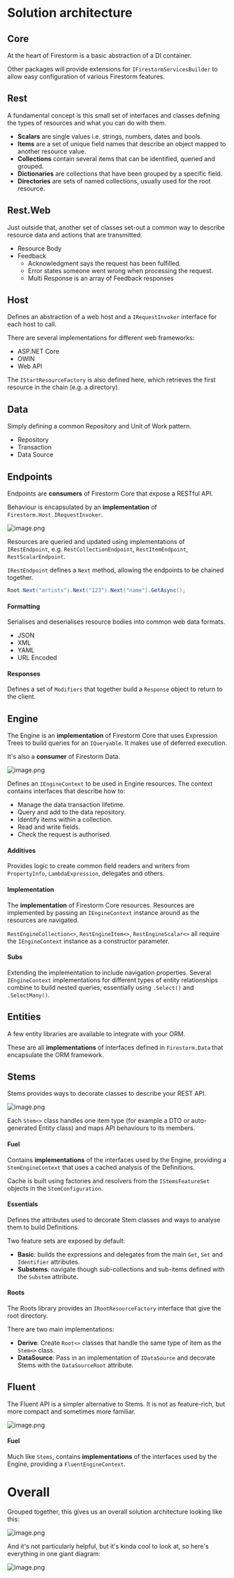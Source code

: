 # Solution architecture

## Core
At the heart of Firestorm is a basic abstraction of a DI container.

Other packages will provide extensions for `IFirestormServicesBuilder` to allow easy configuration of various Firestorm features.

## Rest
A fundamental concept is this small set of interfaces and classes defining the types of resources and what you can do with them.

- **Scalars** are single values i.e. strings, numbers, dates and bools.
- **Items** are a set of unique field names that describe an object mapped to another resource value.
- **Collections** contain several items that can be identified, queried and grouped.
- **Dictionaries** are collections that have been grouped by a specific field.
- **Directories** are sets of named collections, usually used for the root resource.

## Rest.Web
Just outside that, another set of classes set-out a common way to describe resource data and actions that are transmitted.

- Resource Body
- Feedback
    - Acknowledgment says the request has been fulfilled.
    - Error states someone went wrong when processing the request.
    - Multi Response is an array of Feedback responses

## Host
Defines an abstraction of a web host and a `IRequestInvoker` interface for each host to call.

There are several implementations for different web frameworks:
- ASP.NET Core
- OWIN
- Web API

The `IStartResourceFactory` is also defined here, which retrieves the first resource in the chain (e.g. a directory).

## Data
Simply defining a common Repository and Unit of Work pattern.

- Repository
- Transaction
- Data Source

## Endpoints
Endpoints are **consumers** of Firestorm Core that expose a RESTful API.

Behaviour is encapsulated by an **implementation** of `Firestorm.Host.IRequestInvoker`.

![image.png](.attachments/image-51e948ef-b613-4ed5-98ba-f14964c6a91c.png)

Resources are queried and updated using implementations of `IRestEndpoint`, e.g. `RestCollectionEndpoint`, `RestItemEndpoint`, `RestScalarEndpoint`.

`IRestEndpoint` defines a `Next` method, allowing the endpoints to be chained together.

```c#
Root.Next("artists").Next("123").Next("name").GetAsync();
```

#### Formatting
Serialises and deserialises resource bodies into common web data formats.

- JSON
- XML
- YAML
- URL Encoded

#### Responses
Defines a set of `Modifiers` that together build a `Response` object to return to the client.

## Engine
The Engine is an **implementation** of Firestorm Core that uses Expression Trees to build queries for an `IQueryable`. It makes use of deferred execution.

It's also a **consumer** of Firestorm Data.

![image.png](.attachments/image-e5348081-860c-4e58-8417-9d99a355aaf1.png)

Defines an `IEngineContext` to be used in Engine resources. The context contains interfaces that describe how to:

- Manage the data transaction lifetime.
- Query and add to the data repository.
- Identify items within a collection.
- Read and write fields.
- Check the request is authorised.

#### Additives
Provides logic to create common field readers and writers from `PropertyInfo`, `LambdaExpression`, delegates and others.

#### Implementation
The **implementation** of Firestorm Core resources. Resources are implemented by passing an `IEngineContext` instance around as the resources are navigated.

`RestEngineCollection<>`, `RestEngineItem<>`, `RestEngineScalar<>` all require the `IEngineContext` instance as a constructor parameter.

#### Subs
Extending the implementation to include navigation properties. Several `IEngineContext` implementations for different types of entity relationships combine to build nested queries, essentially using `.Select()` and `.SelectMany()`.

## Entities

A few entity libraries are available to integrate with your ORM.

These are all **implementations** of interfaces defined in `Firestorm.Data` that encapsulate the ORM framework.

## Stems
Stems provides ways to decorate classes to describe your REST API.

![image.png](.attachments/image-d5d955fa-3bac-4c4d-828d-c6b64bd3910b.png)

Each `Stem<>` class handles one item type (for example a DTO or auto-generated Entity class) and maps API behaviours to its members.

#### Fuel
Contains **implementations** of the interfaces used by the Engine, providing a `StemEngineContext` that uses a cached analysis of the Definitions.

Cache is built using factories and resolvers from the `IStemsFeatureSet` objects in the `StemConfiguration`.

#### Essentials
Defines the attributes used to decorate Stem classes and ways to analyse them to build Definitions.

Two feature sets are exposed by default:
- **Basic**: builds the expressions and delegates from the main `Get`, `Set` and `Identifier` attributes.
- **Substems**: navigate though sub-collections and sub-items defined with the `Substem` attribute.

#### Roots
The Roots library provides an `IRootResourceFactory` interface that give the root directory.

There are two main implementations:
- **Derive**: Create `Root<>` classes that handle the same type of item as the `Stem<>` class.
- **DataSource**: Pass in an implementation of `IDataSource` and decorate Stems with the `DataSourceRoot` attribute.

## Fluent

The Fluent API is a simpler alternative to Stems. It is not as feature-rich, but more compact and sometimes more familiar.

![image.png](.attachments/image-6e05311f-1627-415f-880b-5681dda10473.png)

#### Fuel
Much like `Stems`, contains **implementations** of the interfaces used by the Engine, providing a `FluentEngineContext`.

# Overall

Grouped together, this gives us an overall solution architecture looking like this:

![image.png](.attachments/image-f144b972-1a72-456c-8075-f90b41bd731d.png)

And it's not particularly helpful, but it's kinda cool to look at, so here's everything in one giant diagram:

![image.png](.attachments/image-ea03cbc8-dc41-449b-9e37-3d4f439c019b.png)
